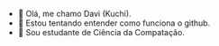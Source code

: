 - 👋 Olá, me chamo Davi (Kuchi).
- 👀 Estou tentando entender como funciona o github.
- 🌱 Sou estudante de Ciência da Compatação.

<!---
lycirus96/lycirus96 is a ✨ special ✨ repository because its `README.md` (this file) appears on your GitHub profile.
You can click the Preview link to take a look at your changes.
--->
